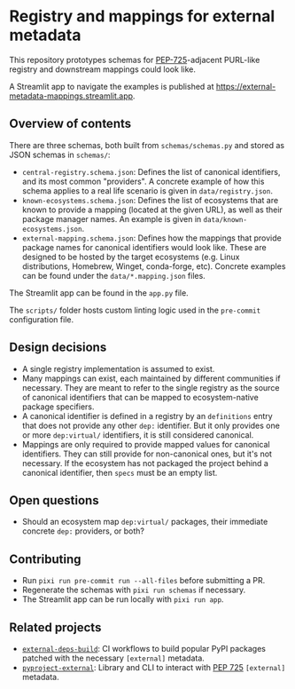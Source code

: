 # Registry and mappings for external metadata

This repository prototypes schemas for [PEP-725](https://peps.python.org/pep-0725/)-adjacent PURL-like registry and downstream mappings could look like.

A Streamlit app to navigate the examples is published at https://external-metadata-mappings.streamlit.app.

## Overview of contents

There are three schemas, both built from `schemas/schemas.py` and stored as JSON schemas in `schemas/`:

- `central-registry.schema.json`: Defines the list of canonical identifiers, and its most common "providers". A concrete example of how this schema applies to a real life scenario is given in `data/registry.json`.
- `known-ecosystems.schema.json`: Defines the list of ecosystems that are known to provide a mapping (located at the given URL), as well as their package manager names. An example is given in `data/known-ecosystems.json`.
- `external-mapping.schema.json`: Defines how the mappings that provide package names for canonical identifiers would look like. These are designed to be hosted by the target ecosystems (e.g. Linux distributions, Homebrew, Winget, conda-forge, etc). Concrete examples can be found under the `data/*.mapping.json` files.

The Streamlit app can be found in the `app.py` file.

The `scripts/` folder hosts custom linting logic used in the `pre-commit` configuration file.

## Design decisions

- A single registry implementation is assumed to exist.
- Many mappings can exist, each maintained by different communities if necessary. They are meant to refer to the single registry as the source of canonical identifiers that can be mapped to ecosystem-native package specifiers.
- A canonical identifier is defined in a registry by an `definitions` entry that does not provide any other `dep:` identifier. But it only provides one or more `dep:virtual/` identifiers, it is still considered canonical.
- Mappings are only required to provide mapped values for canonical identifiers. They can still provide for non-canonical ones, but it's not necessary. If the ecosystem has not packaged the project behind a canonical identifier, then `specs` must be an empty list.

## Open questions

- Should an ecosystem map `dep:virtual/` packages, their immediate concrete `dep:` providers, or both?

## Contributing

- Run `pixi run pre-commit run --all-files` before submitting a PR.
- Regenerate the schemas with `pixi run schemas` if necessary.
- The Streamlit app can be run locally with `pixi run app`.

## Related projects

- [`external-deps-build`](https://github.com/rgommers/external-deps-build): CI workflows to
  build popular PyPI packages patched with the necessary `[external]` metadata.
- [`pyproject-external`](https://github.com/jaimergp/pyproject-external): Library and CLI to interact with [PEP 725](https://peps.python.org/pep-0725/) `[external]` metadata.
